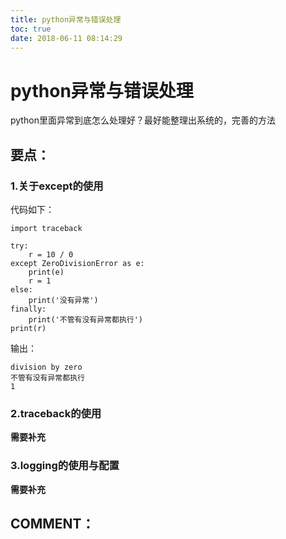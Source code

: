 ```yaml
---
title: python异常与错误处理
toc: true
date: 2018-06-11 08:14:29
---
```

# python异常与错误处理

python里面异常到底怎么处理好？最好能整理出系统的，完善的方法


## 要点：




### 1.关于except的使用


代码如下：


    import traceback

    try:
        r = 10 / 0
    except ZeroDivisionError as e:
        print(e)
        r = 1
    else:
        print('没有异常')
    finally:
        print('不管有没有异常都执行')
    print(r)


输出：


    division by zero
    不管有没有异常都执行
    1




### 2.traceback的使用


**需要补充**


### 3.logging的使用与配置


**需要补充**


## COMMENT：
